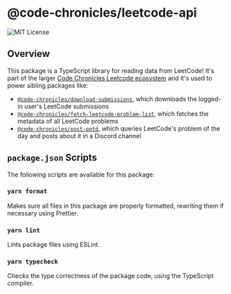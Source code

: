 # @code-chronicles/leetcode-api

![MIT License](https://img.shields.io/badge/license-MIT-blue.svg)

## Overview

This package is a TypeScript library for reading data from LeetCode! It's part of the larger [Code Chronicles Leetcode ecosystem](https://github.com/code-chronicles-code/leetcode-curriculum) and it's used to power sibling packages like:

- [`@code-chronicles/download-submissions`](https://github.com/code-chronicles-code/leetcode-curriculum/workspaces/download-submissions/), which downloads the logged-in user's LeetCode submissions
- [`@code-chronicles/fetch-leetcode-problem-list`](https://github.com/code-chronicles-code/leetcode-curriculum/workspaces/fetch-leetcode-problem-list/), which fetches the metadata of all LeetCode problems
- [`@code-chronicles/post-potd`](https://github.com/code-chronicles-code/leetcode-curriculum/workspaces/post-potd/), which queries LeetCode's problem of the day and posts about it in a Discord channel

## `package.json` Scripts

The following scripts are available for this package:

### `yarn format`

Makes sure all files in this package are properly formatted, rewriting them if necessary using Prettier.

### `yarn lint`

Lints package files using ESLint.

### `yarn typecheck`

Checks the type correctness of the package code, using the TypeScript compiler.

